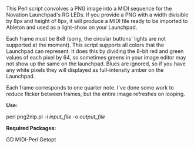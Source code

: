 This Perl script convolves a PNG image into a MIDI sequence for the Novation Launchpad's RG LEDs. If you provide a PNG with a width divisible by 8px and height of 8px, it will produce a MIDI file ready to be imported to Ableton and used as a light-show on your Launchpad.

Each frame must be 8x8 (sorry, the circular buttons' lights are not supported at the moment). This script supports all colors that the Launchpad can represent. It does this by dividing the 8-bit red and green values of each pixel by 64, so sometimes greens in your image editor may not show up the same on the launchpad. Blues are ignored, so if you have any white pixels they will displayed as full-intensity amber on the Launchpad.

Each frame corresponds to one quarter note. I've done some work to reduce flicker between frames, but the entire image refreshes on looping.

**Use:**

perl png2nlp.pl -i _input\_file_ -o _output\_file_

**Required Packages:**

GD
MIDI-Perl
Getopt